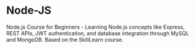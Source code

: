 # Node-JS
Node.js Course for Beginners - Learning Node.js concepts like Express, REST APIs, JWT authentication, and database integration through MySQL and MongoDB. Based on the SkillLearn course.
